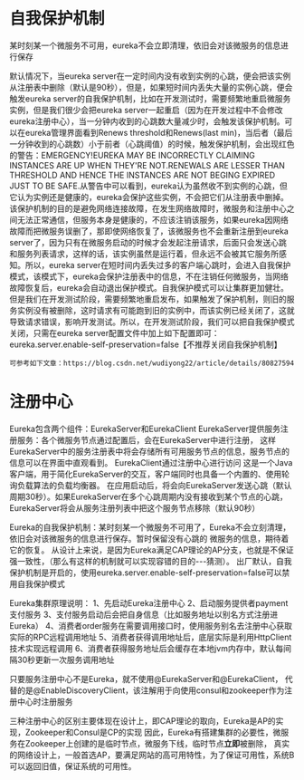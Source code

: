 # 自我保护机制
某时刻某一个微服务不可用，eureka不会立即清理，依旧会对该微服务的信息进行保存  

默认情况下，当eureka server在一定时间内没有收到实例的心跳，便会把该实例从注册表中删除（默认是90秒），但是，如果短时间内丢失大量的实例心跳，便会触发eureka server的自我保护机制，比如在开发测试时，需要频繁地重启微服务实例，但是我们很少会把eureka server一起重启（因为在开发过程中不会修改eureka注册中心），当一分钟内收到的心跳数大量减少时，会触发该保护机制。可以在eureka管理界面看到Renews threshold和Renews(last min)，当后者（最后一分钟收到的心跳数）小于前者（心跳阈值）的时候，触发保护机制，会出现红色的警告：EMERGENCY!EUREKA MAY BE INCORRECTLY CLAIMING INSTANCES ARE UP WHEN THEY'RE NOT.RENEWALS ARE LESSER THAN THRESHOLD AND HENCE THE INSTANCES ARE NOT BEGING EXPIRED JUST TO BE SAFE.从警告中可以看到，eureka认为虽然收不到实例的心跳，但它认为实例还是健康的，eureka会保护这些实例，不会把它们从注册表中删掉。
该保护机制的目的是避免网络连接故障，在发生网络故障时，微服务和注册中心之间无法正常通信，但服务本身是健康的，不应该注销该服务，如果eureka因网络故障而把微服务误删了，那即使网络恢复了，该微服务也不会重新注册到eureka server了，因为只有在微服务启动的时候才会发起注册请求，后面只会发送心跳和服务列表请求，这样的话，该实例虽然是运行着，但永远不会被其它服务所感知。所以，eureka server在短时间内丢失过多的客户端心跳时，会进入自我保护模式，该模式下，eureka会保护注册表中的信息，不在注销任何微服务，当网络故障恢复后，eureka会自动退出保护模式。自我保护模式可以让集群更加健壮。
但是我们在开发测试阶段，需要频繁地重启发布，如果触发了保护机制，则旧的服务实例没有被删除，这时请求有可能跑到旧的实例中，而该实例已经关闭了，这就导致请求错误，影响开发测试。所以，在开发测试阶段，我们可以把自我保护模式关闭，只需在eureka server配置文件中加上如下配置即可：eureka.server.enable-self-preservation=false【不推荐关闭自我保护机制】

```
可参考如下文章：https://blog.csdn.net/wudiyong22/article/details/80827594
```


# 注册中心
Eureka包含两个组件：EurekaServer和EurekaClient
EurekaServer提供服务注册服务：各个微服务节点通过配置后，会在EurekaServer中进行注册，
这样EurekaServer中的服务注册表中将会存储所有可用服务节点的信息，服务节点的信息可以在界面中直观看到。
EurekaClient通过注册中心进行访问
这是一个Java客户端，用于简化EurekaServer的交互，客户端同时也具备一个内置的、使用轮询负载算法的负载均衡器。
在应用启动后，将会向EurekaServer发送心跳（默认周期30秒）。如果EurekaServer在多个心跳周期内没有接收到某个节点的心跳，
EurekaServer将会从服务注册列表中把这个服务节点移除（默认90秒）

Eureka的自我保护机制：某时刻某一个微服务不可用了，Eureka不会立刻清理，依旧会对该微服务的信息进行保存。暂时保留没有心跳的
微服务的信息，期待着它的恢复。
从设计上来说，是因为Eureka满足CAP理论的AP分支，也就是不保证强一致性，（那么有这样的机制就可以实现容错的目的---猜测）。
出厂默认，自我保护机制是开启的，使用eureka.server.enable-self-preservation=false可以禁用自我保护模式

Eureka集群原理说明：
1、先启动Eureka注册中心
2、启动服务提供者payment支付服务
3、支付服务启动后会把自身信息（比如服务地址以别名方式注册进Eureka）
4、消费者order服务在需要调用接口时，使用服务别名去注册中心获取实际的RPC远程调用地址
5、消费者获得调用地址后，底层实际是利用HttpClient技术实现远程调用
6、消费者获得服务地址后会缓存在本地jvm内存中，默认每间隔30秒更新一次服务调用地址

只要服务注册中心不是Eureka，就不使用@EurekaServer和@EurekaClient，
代替的是@EnableDiscoveryClient，该注解用于向使用consul和zookeeper作为注册中心时注册服务

三种注册中心的区别主要体现在设计上，即CAP理论的取向，Eureka是AP的实现，Zookeeper和Consul是CP的实现
因此，Eureka有搭建集群的必要性，微服务在Zookeeper上创建的是临时节点，微服务下线，临时节点**立即**被删除，
真实的网络设计上，一般首选AP，要满足网站的高可用特性，为了保证可用性，系统B可以返回旧值，保证系统的可用性。

